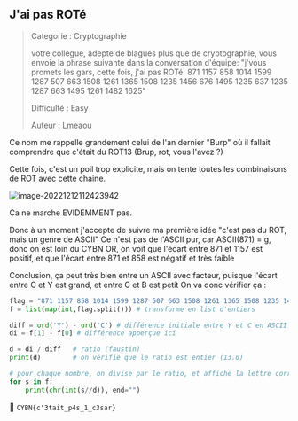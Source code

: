 ## J'ai pas ROTé

> Categorie : Cryptographie
>
> votre collègue, adepte de blagues plus que de cryptographie, vous envoie la phrase suivante dans la conversation d'équipe: "j'vous promets les gars, cette fois, j'ai pas ROTé: 871 1157 858 1014 1599 1287 507 663 1508 1261 1365 1508 1235 1456 676 1495 1235 637 1235 1287 663 1495 1261 1482 1625"
>
> Difficulté : Easy
>
> Auteur : Lmeaou

Ce nom me rappelle grandement celui de l'an dernier "Burp" où il fallait comprendre que c'était du ROT13 (Brup, rot, vous l'avez ?)

Cette fois, c'est un poil trop explicite, mais on tente toutes les combinaisons de ROT avec cette chaine.

![image-20221212112423942](image-20221212112423942.png)

Ca ne marche EVIDEMMENT pas.


Donc à un moment j'accepte de suivre ma première idée "c'est pas du ROT, mais un genre de ASCII"
Ce n'est pas de l'ASCII pur, car ASCII(871) = g, donc on est loin du CYBN
OR, on voit que l'écart entre 871 et 1157 est positif, et que l'écart entre 871 et 858 est négatif et très faible

Conclusion, ça peut très bien entre un ASCII avec facteur, puisque l'écart entre C et Y est grand, et entre C et B est petit
On va donc vérifier ça : 

```py
flag = "871 1157 858 1014 1599 1287 507 663 1508 1261 1365 1508 1235 1456 676 1495 1235 637 1235 1287 663 1495 1261 1482 1625"
f = list(map(int,flag.split())) # transforme en list d'entiers

diff = ord('Y') - ord('C') # différence initiale entre Y et C en ASCII
di = f[1] - f[0] # différence apperçue ici

d = di / diff   # ratio (faustin)
print(d)        # on vérifie que le ratio est entier (13.0)

# pour chaque nombre, on divise par le ratio, et affiche la lettre correspondante
for s in f:
	print(chr(int(s//d)), end="")
```

🚩 `CYBN{c'3tait_p4s_1_c3sar}`

